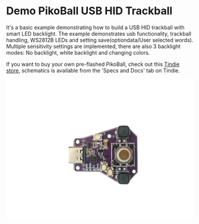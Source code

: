 # Demo PikoBall USB HID Trackball

It's a basic example demonstrating how to build a USB HID trackball with smart LED backlight. The example demonstrates usb functionality, trackball handling, WS2812B LEDs and setting save(optiondata/User selected words). Multiple sensitivity settings are implemented, there are also 3 backlight modes: No backlight, white backlight and changing colors. 

If you want to buy your own pre-flashed PikoBall, check out this [Tindie store](https://www.tindie.com/products/allexok/pikoball-tiny-usb-hid-trackball-with-rgb-backlight/), schematics is available from the 'Specs and Docs' tab on Tindie.

![PikoBall](images/front.jpg)



